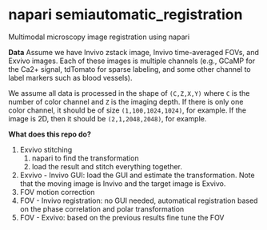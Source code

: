 # napari semiautomatic_registration
Multimodal microscopy image registration using napari

**Data**
Assume we have Invivo zstack image, Invivo time-averaged FOVs, and Exvivo images. Each of these images is multiple channels (e.g., GCaMP for the Ca2+ signal, tdTomato for sparse labeling, and some other channel to label markers such as blood vessels). 

We assume all data is processed in the shape of `(C,Z,X,Y)` where `C` is the number of color channel and `Z` is the imaging depth. If there is only one color channel, it should be of size `(1,100,1024,1024)`, for example. If the image is 2D, then it should be `(2,1,2048,2048)`, for example. 


**What does this repo do?**

1. Exvivo stitching 
    1. napari to find the transformation 
    2. load the result and stitch everything together. 
2. Exvivo - Invivo GUI: load the GUI and estimate the transformation. Note that the moving image is Invivo and the target image is Exvivo. 
3. FOV motion correction 
4. FOV - Invivo registration: no GUI needed, automatical registration based on the phase correlation and polar transformation 
5. FOV - Exvivo: based on the previous results fine tune the FOV 